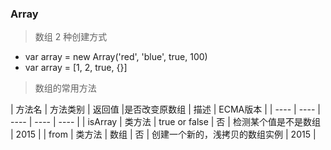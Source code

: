  
 ### Array

> 数组 2 种创建方式
* var array = new Array('red', 'blue', true, 100)
* var array = [1, 2, true, {}]

> 数组的常用方法

|  方法名   | 方法类别 | 返回值 |是否改变原数组  |  描述  | ECMA版本 |
|  ----  | ----  | ---- | ---- | ---- |
| isArray | 类方法 |  true or false | 否 | 检测某个值是不是数组 | 2015 |
| from | 类方法 | 数组 | 否 | 创建一个新的，浅拷贝的数组实例 | 2015 |


